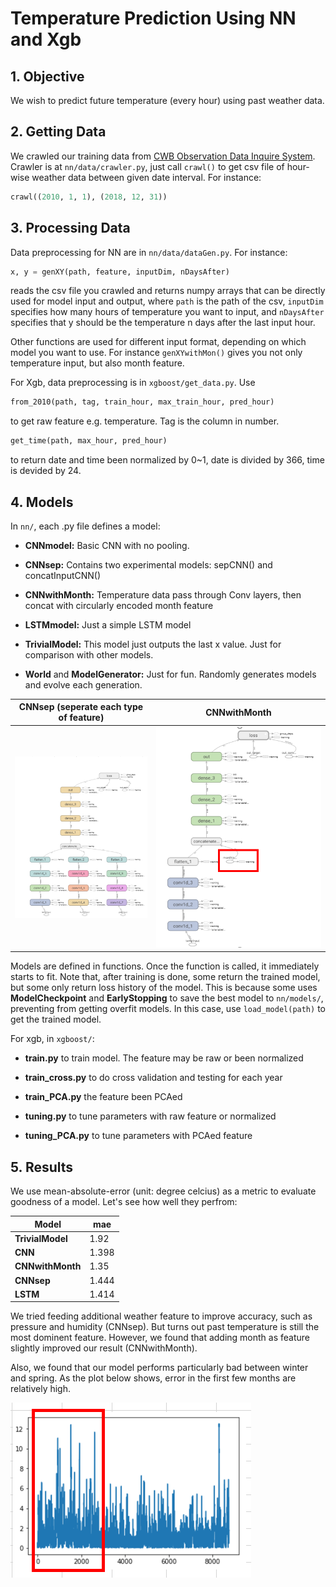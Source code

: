 # Temperature Prediction Using NN and Xgb

## 1. Objective
We wish to predict future temperature (every hour) using past weather data.

## 2. Getting Data
We crawled our training data from [CWB Observation Data Inquire System](https://e-service.cwb.gov.tw/HistoryDataQuery/index.jsp?fbclid=IwAR03ffdzMn6oSFDsNSeT34qiOHi5ut4rmW3rIriom7PJGXeFaSqE5I9MyZg). Crawler is at `nn/data/crawler.py`, just call `crawl()` to get csv file of hour-wise weather data between given date interval. For instance:
```python
crawl((2010, 1, 1), (2018, 12, 31))
```

## 3. Processing Data
Data preprocessing for NN are in `nn/data/dataGen.py`. For instance:
```python
x, y = genXY(path, feature, inputDim, nDaysAfter)
```
reads the csv file you crawled and returns numpy arrays that can be directly used for model input and output, where `path` is the path of the csv, `inputDim` specifies how many hours of temperature you want to input, and `nDaysAfter` specifies that y should be the temperature n days after the last input hour.

Other functions are used for different input format, depending on which model you want to use. For instance `genXYwithMon()` gives you not only temperature input, but also month feature.

For Xgb, data preprocessing is in `xgboost/get_data.py`. Use
```python
from_2010(path, tag, train_hour, max_train_hour, pred_hour)
```
to get raw feature e.g. temperature. Tag is the column in number.
```python
get_time(path, max_hour, pred_hour)
```
to return date and time been normalized by 0~1, date is divided by 366, time is devided by 24.


## 4. Models
In `nn/`, each .py file defines a model:
* **CNNmodel:** Basic CNN with no pooling.

* **CNNsep:** Contains two experimental models: sepCNN() and concatInputCNN()

* **CNNwithMonth:** Temperature data pass through Conv layers, then concat with circularly encoded month feature

* **LSTMmodel:** Just a simple LSTM model

* **TrivialModel:** This model just outputs the last x value. Just for comparison with other models.

* **World** and **ModelGenerator:** Just for fun. Randomly generates models and evolve each generation.

|**CNNsep** (seperate each type of feature)|**CNNwithMonth**|
|-------|---------|
|![](./img/sepCNN.PNG)|![](./img/CNNwithMon.PNG)|

Models are defined in functions. Once the function is called, it immediately starts to fit. Note that, after training is done, some return the trained model, but some only return loss history of the model. This is because some uses **ModelCheckpoint** and **EarlyStopping** to save the best model to `nn/models/`, preventing from getting overfit models. In this case, use `load_model(path)` to get the trained model.

For xgb, in `xgboost/`:
* **train.py** to train model. The feature may be raw or been normalized
	
* **train_cross.py** to do cross validation and testing for each year
	
* **train_PCA.py** the feature been PCAed

* **tuning.py** to tune parameters with raw feature or normalized

* **tuning_PCA.py** to tune parameters with PCAed feature

## 5. Results
We use mean-absolute-error (unit: degree celcius) as a metric to evaluate goodness of a model. Let's see how well they perfrom:

|Model|mae|
|---|---|
|**TrivialModel**|1.92|
|**CNN**|1.398|
|**CNNwithMonth**|1.35|
|**CNNsep**|1.444|
|**LSTM**|1.414|

We tried feeding additional weather feature to improve accuracy, such as pressure and humidity (CNNsep). But turns out past temperature is still the most dominent feature. However, we found that adding month as feature slightly improved our result (CNNwithMonth).

Also, we found that our model performs particularly bad between winter and spring. As the plot below shows, error in the first few months are relatively high.    

![](/img/bigerror.PNG)
  
  
  
  
  
  
  
